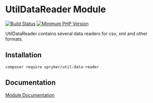 # UtilDataReader Module
[![Build Status](https://travis-ci.org/spryker/util-data-reader.svg)](https://travis-ci.org/spryker/util-data-reader)
[![Minimum PHP Version](https://img.shields.io/badge/php-%3E%3D%207.3-8892BF.svg)](https://php.net/)

UtilDataReader contains several data readers for csv, xml and other formats.

## Installation

```
composer require spryker/util-data-reader
```

## Documentation

[Module Documentation](https://academy.spryker.com/developing_with_spryker/module_guide/modules.html)
